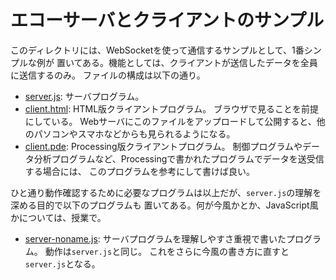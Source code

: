 # エコーサーバとクライアントのサンプル

このディレクトリには、WebSocketを使って通信するサンプルとして、1番シンプルな例が
置いてある。機能としては、クライアントが送信したデータを全員に送信するのみ。
ファイルの構成は以下の通り。

* [server.js](./server.js):
    サーバプログラム。
* [client.html](./client.html):
    HTML版クライアントプログラム。
    ブラウザで見ることを前提にしている。
    Webサーバにこのファイルをアップロードして公開すると、他のパソコンやスマホなどからも見られるようになる。
* [client.pde](./client/client.pde):
    Processing版クライアントプログラム。
    制御プログラムやデータ分析プログラムなど、Processingで書かれたプログラムでデータを送受信する場合には、
    このプログラムを参考にして書けば良い。

ひと通り動作確認するために必要なプログラムは以上だが、`server.js`の理解を深める目的で以下のプログラムも
置いてある。何が今風かとか、JavaScript風かについては、授業で。

* [server-noname.js](./server-noname.js):
    サーバプログラムを理解しやすさ重視で書いたプログラム。
    動作は`server.js`と同じ。
    これをさらに今風の書き方に直すと`server.js`となる。
